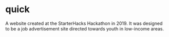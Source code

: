# quick

A website created at the StarterHacks Hackathon in 2019. It was designed to be a job advertisement site directed towards youth in low-income areas.

